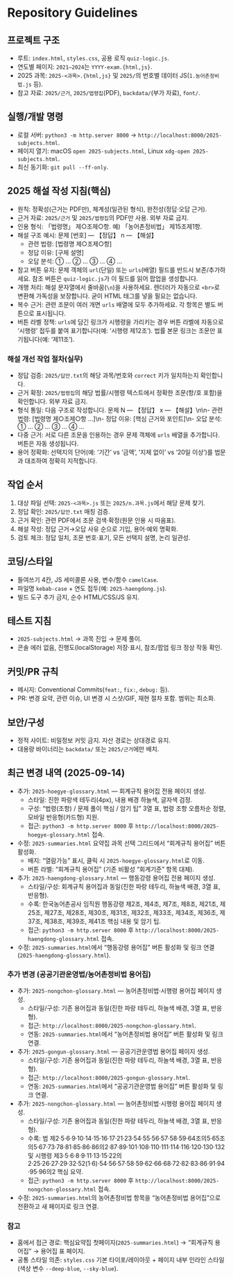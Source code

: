 # Repository Guidelines

## 프로젝트 구조
- 루트: `index.html`, `styles.css`, 공용 로직 `quiz-logic.js`.
- 연도별 페이지: `2021–2024`는 `YYYY-exam.{html,js}`.
- 2025 과목: `2025-<과목>.{html,js}` 및 `2025/`의 번호별 데이터 JS(`1.농어촌정비법.js` 등).
- 참고 자료: `2025/근거`, `2025/법령집`(PDF), `backdata/`(부가 자료), `font/`.

## 실행/개발 명령
- 로컬 서버: `python3 -m http.server 8000` → `http://localhost:8000/2025-subjects.html`.
- 페이지 열기: macOS `open 2025-subjects.html`, Linux `xdg-open 2025-subjects.html`.
- 최신 동기화: `git pull --ff-only`.

## 2025 해설 작성 지침(핵심)
- 원칙: 정확성(근거는 PDF만), 체계성(일관된 형식), 완전성(정답·오답 근거).
- 근거 자료: `2025/근거` 및 `2025/법령집`의 PDF만 사용. 외부 자료 금지.
- 인용 형식: 「법령명」 제○조제○항. 예) 「농어촌정비법」 제15조제1항.
- 해설 구조 예시:
  문제 [번호] — 【정답】 n — 【해설】
  - 관련 법령: [법령명 제○조제○항]
  - 정답 이유: [구체 설명]
  - 오답 분석: ① … ② … ③ … ④ …
- 참고 버튼 유지: 문제 객체의 `url`(단일) 또는 `urls`(배열) 필드를 반드시 보존/추가하세요. 참조 버튼은 `quiz-logic.js`가 이 필드를 읽어 팝업을 생성합니다.
 - 개행 처리: 해설 문자열에서 줄바꿈(`\n`)을 사용하세요. 렌더러가 자동으로 `<br>`로 변환해 가독성을 보장합니다. 굳이 HTML 태그를 넣을 필요는 없습니다.
 - 복수 근거: 관련 조문이 여러 개면 `urls` 배열에 모두 추가하세요. 각 항목은 별도 버튼으로 표시됩니다.
  - 버튼 라벨 정책: `urls`에 담긴 링크가 시행령을 가리키는 경우 버튼 라벨에 자동으로 ‘시행령’ 접두를 붙여 표기합니다(예: ‘시행령 제12조’). 법률 본문 링크는 조문만 표기됩니다(예: ‘제11조’).

### 해설 개선 작업 절차(실무)
- 정답 검증: `2025/답안.txt`의 해당 과목/번호와 `correct` 키가 일치하는지 확인합니다.
- 근거 확정: `2025/법령집`의 해당 법률/시행령 텍스트에서 정확한 조문(항/호 포함)을 확인합니다. 외부 자료 금지.
- 형식 통일: 다음 구조로 작성합니다.
  문제 N — 【정답】 x — 【해설】\n\n- 관련 법령: [법령명 제○조제○항 …]\n- 정답 이유: [핵심 근거와 포인트]\n- 오답 분석: ① … ② … ③ … ④ …
- 다중 근거: 서로 다른 조문을 인용하는 경우 문제 객체에 `urls` 배열을 추가합니다. 버튼은 자동 생성됩니다.
- 용어 정확화: 선택지의 단어(예: ‘기간’ vs ‘금액’, ‘지체 없이’ vs ‘20일 이상’)를 법문과 대조하여 정확히 지적합니다.

## 작업 순서
1) 대상 파일 선택: `2025-<과목>.js` 또는 `2025/n.과목.js`에서 해당 문제 찾기.
2) 정답 확인: `2025/답안.txt` 매칭 검증.
3) 근거 확인: 관련 PDF에서 조문 검색·확정(원문 인용 시 따옴표).
4) 해설 작성: 정답 근거→오답 사유 순으로 기입, 용어·예외 명확화.
5) 검토 체크: 정답 일치, 조문 번호·표기, 모든 선택지 설명, 논리 일관성.

## 코딩/스타일
- 들여쓰기 4칸, JS 세미콜론 사용, 변수/함수 `camelCase`.
- 파일명 `kebab-case` + 연도 접두(예: `2025-haengdong.js`).
- 빌드 도구 추가 금지, 순수 HTML/CSS/JS 유지.

## 테스트 지침
- `2025-subjects.html` → 과목 진입 → 문제 풀이.
- 콘솔 에러 없음, 진행도(localStorage) 저장·표시, 참조/팝업 링크 정상 작동 확인.

## 커밋/PR 규칙
- 메시지: Conventional Commits(`feat:`, `fix:`, `debug:` 등).
- PR: 변경 요약, 관련 이슈, UI 변경 시 스샷/GIF, 재현 절차 포함. 범위는 최소화.

## 보안/구성
- 정적 사이트: 비밀정보 커밋 금지. 자산 경로는 상대경로 유지.
- 대용량 바이너리는 `backdata/` 또는 `2025/근거`에만 배치.

## 최근 변경 내역 (2025-09-14)
- 추가: `2025-hoegye-glossary.html` — 회계규칙 용어집 전용 페이지 생성.
  - 스타일: 진한 파랑색 테두리(4px), 내용 배경 하늘색, 글자색 검정.
  - 구성: “법령(조항) / 문제 풀이 핵심 / 암기 팁” 3열 표, 법령 조항 오름차순 정렬, 모바일 반응형(카드형) 지원.
  - 접근: `python3 -m http.server 8000` 후 `http://localhost:8000/2025-hoegye-glossary.html` 접속.
- 수정: `2025-summaries.html` 요약집 과목 선택 그리드에서 “회계규칙 용어집” 버튼 활성화.
  - 배지: “열람가능” 표시, 클릭 시 `2025-hoegye-glossary.html`로 이동.
  - 버튼 라벨: “회계규칙 용어집” (기존 비활성 “회계기준” 항목 대체).
 - 추가: `2025-haengdong-glossary.html` — 행동강령 용어집 전용 페이지 생성.
   - 스타일/구성: 회계규칙 용어집과 동일(진한 파랑 테두리, 하늘색 배경, 3열 표, 반응형).
   - 수록: 한국농어촌공사 임직원 행동강령 제2조, 제4조, 제7조, 제8조, 제21조, 제25조, 제27조, 제28조, 제30조, 제31조, 제32조, 제33조, 제34조, 제36조, 제37조, 제38조, 제39조, 제41조 핵심 내용 및 암기 팁.
   - 접근: `python3 -m http.server 8000` 후 `http://localhost:8000/2025-haengdong-glossary.html` 접속.
- 수정: `2025-summaries.html`에서 “행동강령 용어집” 버튼 활성화 및 링크 연결(`2025-haengdong-glossary.html`).

### 추가 변경 (공공기관운영법/농어촌정비법 용어집)
- 추가: `2025-nongchon-glossary.html` — 농어촌정비법·시행령 용어집 페이지 생성.
  - 스타일/구성: 기존 용어집과 동일(진한 파랑 테두리, 하늘색 배경, 3열 표, 반응형).
  - 접근: `http://localhost:8000/2025-nongchon-glossary.html`.
  - 연동: `2025-summaries.html`에서 “농어촌정비법 용어집” 버튼 활성화 및 링크 연결.
- 추가: `2025-gongun-glossary.html` — 공공기관운영법 용어집 페이지 생성.
  - 스타일/구성: 기존 용어집과 동일(진한 파랑 테두리, 하늘색 배경, 3열 표, 반응형).
  - 접근: `http://localhost:8000/2025-gongun-glossary.html`.
  - 연동: `2025-summaries.html`에서 “공공기관운영법 용어집” 버튼 활성화 및 링크 연결.
 - 추가: `2025-nongchon-glossary.html` — 농어촌정비법·시행령 용어집 페이지 생성.
   - 스타일/구성: 기존 용어집과 동일(진한 파랑 테두리, 하늘색 배경, 3열 표, 반응형).
   - 수록: 법 제2·5·6·9·10·14·15·16·17·21·23·54·55·56·57·58·59·64조의5·65조의5·67·73·78·81·85·86·86의2·87·89·101·108·110·111·114·116·120·130·132 및 시행령 제3·5·6·8·9·11·13·15·22의2·25·26·27·29·32·52(1·6)·54·56·57·58·59·62·66·68·72·82·83·86·91·94·95·96의2 핵심 요약.
   - 접근: `python3 -m http.server 8000` 후 `http://localhost:8000/2025-nongchon-glossary.html` 접속.
 - 수정: `2025-summaries.html`의 농어촌정비법 항목을 “농어촌정비법 용어집”으로 전환하고 새 페이지로 링크 연결.

### 참고
- 홈에서 접근 경로: 핵심요약집 첫페이지(`2025-summaries.html`) → “회계규칙 용어집” → 용어집 표 페이지.
- 공통 스타일 의존: `styles.css` 기본 타이포/레이아웃 + 페이지 내부 인라인 스타일(색상 변수 `--deep-blue`, `--sky-blue`).
